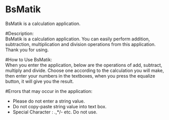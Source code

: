 # BsMatik
BsMatik is a calculation application.


#Description:  
BsMatik is a calculation application.  You can easily perform addition, subtraction, multiplication and division operations  from this application.  Thank you for using.  


#How to Use BsMatik:  
When you enter the application,  below are the operations of add, subtract, multiply and divide.  Choose one according to the calculation you will make,  then enter your numbers in the textboxes, when you press the equalize button,  it will give you the result.   


#Errors that may occur in the application:  

- Please do not enter a string value.  
- Do not copy-paste string value into text box.  
- Special Character : .,*/- etc. Do not use.
